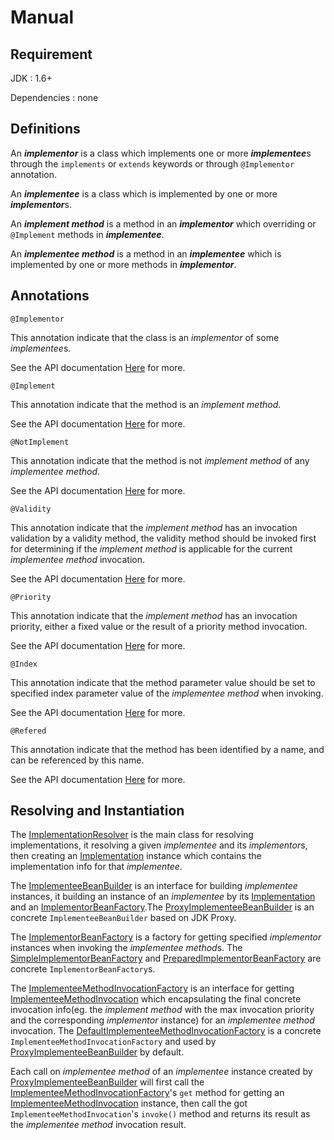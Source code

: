 # Manual

## Requirement
JDK : 1.6+

Dependencies : none

## Definitions
An <b><i>implementor</i></b> is a class which implements one or more <b><i>implementee</i></b>s through the `implements` or `extends` keywords or through `@Implementor` annotation.

An <b><i>implementee</i></b> is a class which is implemented by one or more <b><i>implementor</i></b>s.

An <b><i>implement method</i></b> is a method in an <b><i>implementor</i></b> which overriding or `@Implement` methods in <b><i>implementee</i></b>. 

An <b><i>implementee method</i></b> is a method in an <b><i>implementee</i></b> which is implemented by one or more methods in <b><i>implementor</i></b>. 

## Annotations
`@Implementor`

This annotation indicate that the class is an <i>implementor</i> of some <i>implementee</i>s.

See the API documentation [Here](apidocs/org/ximplementation/Implementor.html) for more.

`@Implement`

This annotation indicate that the method is an <i>implement method</i>.

See the API documentation [Here](apidocs/org/ximplementation/Implement.html) for more.

`@NotImplement`

This annotation indicate that the method is not <i>implement method</i> of any <i>implementee method</i>.

See the API documentation [Here](apidocs/org/ximplementation/NotImplement.html) for more.

`@Validity`

This annotation indicate that the <i>implement method</i> has an invocation validation by a validity method, the validity method should be invoked first for determining if the <i>implement method</i> is applicable for the current <i>implementee method</i> invocation.

See the API documentation [Here](apidocs/org/ximplementation/Validity.html) for more.

`@Priority`

This annotation indicate that the <i>implement method</i> has an invocation priority, either a fixed value or the result of a priority method invocation.

See the API documentation [Here](apidocs/org/ximplementation/Priority.html) for more.

`@Index`

This annotation indicate that the method parameter value should be set to specified index parameter value of the <i>implementee method</i> when invoking.

See the API documentation [Here](apidocs/org/ximplementation/Index.html) for more.

`@Refered`

This annotation indicate that the method has been identified by a name, and can be referenced by this name.

See the API documentation [Here](apidocs/org/ximplementation/Refered.html) for more.

## Resolving and Instantiation
The [ImplementationResolver](apidocs/org/ximplementation/support/ImplementationResolver.html) is the main class for resolving implementations, it resolving a given <i>implementee</i> and its <i>implementor</i>s, then creating an [Implementation](apidocs/org/ximplementation/support/Implementation.html) instance which contains the implementation info for that <i>implementee</i>.

The [ImplementeeBeanBuilder](apidocs/org/ximplementation/support/ImplementeeBeanBuilder.html) is an interface for building <i>implementee</i> instances, it building an instance of an  <i>implementee</i> by its [Implementation](apidocs/org/ximplementation/support/Implementation.html) and an [ImplementorBeanFactory](apidocs/org/ximplementation/support/ImplementorBeanFactory.html).The [ProxyImplementeeBeanBuilder](apidocs/org/ximplementation/support/ProxyImplementeeBeanBuilder.html) is an concrete `ImplementeeBeanBuilder` based on JDK Proxy.

The [ImplementorBeanFactory](apidocs/org/ximplementation/support/ImplementorBeanFactory.html) is a factory for getting specified <i>implementor</i> instances when invoking the <i>implementee method</i>s. The [SimpleImplementorBeanFactory](apidocs/org/ximplementation/support/SimpleImplementorBeanFactory.html) and [PreparedImplementorBeanFactory](apidocs/org/ximplementation/support/PreparedImplementorBeanFactory.html) are concrete `ImplementorBeanFactory`s.

The [ImplementeeMethodInvocationFactory](apidocs/org/ximplementation/support/ImplementeeMethodInvocationFactory.html) is an interface for getting [ImplementeeMethodInvocation](apidocs/org/ximplementation/support/ImplementeeMethodInvocation.html) which encapsulating the final concrete invocation info(eg. the <i>implement method</i> with the max invocation priority and the corresponding <i>implementor</i> instance) for an <i>implementee method</i> invocation. The [DefaultImplementeeMethodInvocationFactory](apidocs/org/ximplementation/support/DefaultImplementeeMethodInvocationFactory.html) is a concrete `ImplementeeMethodInvocationFactory` and used by [ProxyImplementeeBeanBuilder](apidocs/org/ximplementation/support/ProxyImplementeeBeanBuilder.html) by default.

Each call on <i>implementee method</i> of an <i>implementee</i> instance created by [ProxyImplementeeBeanBuilder](apidocs/org/ximplementation/support/ProxyImplementeeBeanBuilder.html) will first call the [ImplementeeMethodInvocationFactory](apidocs/org/ximplementation/support/ImplementeeMethodInvocationFactory.html)'s `get` method for getting an [ImplementeeMethodInvocation](apidocs/org/ximplementation/support/ImplementeeMethodInvocation.html) instance, then call the got `ImplementeeMethodInvocation`'s `invoke()` method and returns its result as the <i>implementee method</i> invocation result.